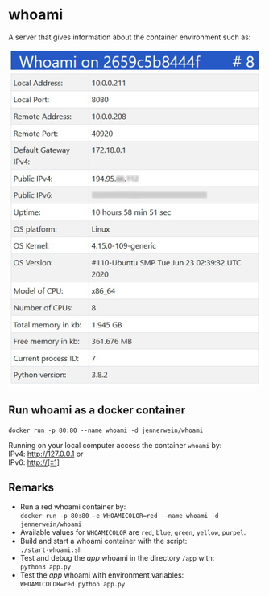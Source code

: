 # whoami

A server that gives information about the container environment such as:

![local address / local port / remote address / remote port / default gateway IPv4 / public IP / uptime / ... ](./images/whoami.jpg)

## Run whoami as a docker container

`docker run -p 80:80 --name whoami -d jennerwein/whoami`

Running on your local computer access the container `whoami` by:  
IPv4: <http://127.0.0.1>  or  
IPv6: <http://[::1]>

## Remarks

* Run a red whoami container by:  
`docker run -p 80:80 -e WHOAMICOLOR=red --name whoami -d jennerwein/whoami`
* Available values for `WHOAMICOLOR` are `red`, `blue`, `green`, `yellow`, `purpel`.
* Build and start a whoami container with the script:  
`./start-whoami.sh`
* Test and debug the *app* whoami in the directory `/app` with:  
 `python3 app.py`
* Test the *app* whoami with environment variables:  
`WHOAMICOLOR=red python app.py`
